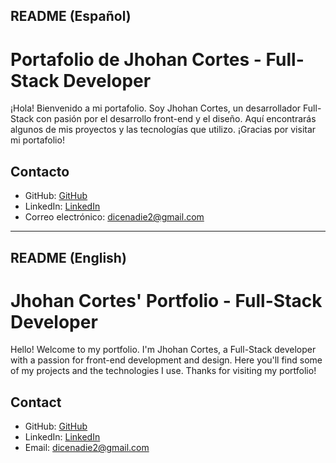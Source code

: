 ## README (Español)

# Portafolio de Jhohan Cortes - Full-Stack Developer

¡Hola! Bienvenido a mi portafolio. Soy Jhohan Cortes, un desarrollador Full-Stack con pasión por el desarrollo front-end y el diseño. Aquí encontrarás algunos de mis proyectos y las tecnologías que utilizo. ¡Gracias por visitar mi portafolio!

## Contacto

- GitHub: [GitHub](https://github.com/JhohanCortes)
- LinkedIn: [LinkedIn](https://www.linkedin.com/in/jhohan-cortes-a314a8213/)
- Correo electrónico: dicenadie2@gmail.com

---

## README (English)

# Jhohan Cortes' Portfolio - Full-Stack Developer

Hello! Welcome to my portfolio. I'm Jhohan Cortes, a Full-Stack developer with a passion for front-end development and design. Here you'll find some of my projects and the technologies I use. Thanks for visiting my portfolio!

## Contact

- GitHub: [GitHub](https://github.com/JhohanCortes)
- LinkedIn: [LinkedIn](https://www.linkedin.com/in/jhohan-cortes-a314a8213/)
- Email: dicenadie2@gmail.com